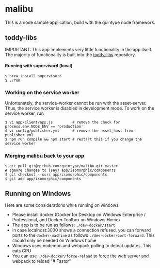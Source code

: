 # malibu

This is a node sample application, build with the quintype node framework.

## toddy-libs

IMPORTANT: This app implements very little functionality in the app itself. The majority of functionality is built into the [toddy-libs](https://github.com/quintype/quintype-node-framework) repository.

#### Running with supervisord (local)

```shell
$ brew install supervisord
$ ./run
```

### Working on the service worker

Unfortunately, the service-worker cannot be run with the asset-server. Thus, the service worker is disabled in development mode. To work on the service worker, run

```shell
$ vi app/client/app.js         # remove the check for process.env.NODE_ENV == 'production'
$ vi config/publisher.yml      # remove the asset_host from publisher.yml
$ npm run compile && npm start # restart this if you change the service worker
```

### Merging malibu back to your app

```shell
$ git pull git@github.com:quintype/malibu.git master
# Ignore Changes to (say) app/isomorphic/components
$ git checkout --ours app/isomorphic/components
$ git add app/isomorphic/components
```

## Running on Windows

Here are some considerations while running on windows
* Please install docker (Docker for Desktop on Windows Enterprise / Professional, and Docker Toolbox on Windows Home)
* The app is to be run as follows: `./dev-docker/start`
* In case localhost:3000 shows a connection refused, you can forward ports to the `docker-machine` as follows `./dev-docker/port-forward`. This should only be needed on Windows home
* Windows uses nodemon and webpack polling to detect updates. This eats CPU
* You can use `./dev-docker/force-reload` to force the web server and webpack to reload
"# Fastor" 
